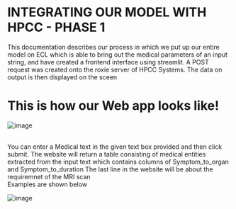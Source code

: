 <h1>INTEGRATING OUR MODEL WITH HPCC - PHASE 1</h1>

This documentation describes our process in which we put up our entire model on ECL which is able to bring out the medical parameters of an input string, and have created a frontend interface using streamlit. A POST request was created onto the roxie server of HPCC Systems. The data on output is then displayed on the sceen


<h1>This is how our Web app looks like!</h1>

![image](https://github.com/user-attachments/assets/fe1b9ab9-ebcc-49d5-a251-c2f860a5a333)


<br>
You can enter a Medical text in the given text box provided and then click submit. 
The website will return a table consisting of medical entities extracted from the input text which contains columns of Symptom_to_organ and Symptom_to_duration
The last line in the website will be about the requiremnet of the MRI scan
<br>
Examples are shown below
<br>

![image](https://github.com/user-attachments/assets/ad96f069-8966-431f-a5d3-034e0629a02f)





